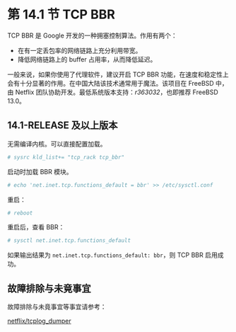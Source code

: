# 第 14.1 节 TCP BBR

TCP BBR 是 Google 开发的一种拥塞控制算法。作用有两个：

- 在有一定丢包率的网络链路上充分利用带宽。
- 降低网络链路上的 buffer 占用率，从而降低延迟。

一般来说，如果你使用了代理软件，建议开启 TCP BBR 功能，在速度和稳定性上会有十分显著的作用。在中国大陆该技术通常用于魔法。该项目在 FreeBSD 中，由 Netflix 团队协助开发。最低系统版本支持：*r363032*，也即推荐 FreeBSD 13.0。

## 14.1-RELEASE 及以上版本

无需编译内核。可以直接配置加载。

```sh
# sysrc kld_list+= "tcp_rack tcp_bbr"
```

启动时加载 BBR 模块。

```sh
# echo 'net.inet.tcp.functions_default = bbr' >> /etc/sysctl.conf
```

重启：

```sh
# reboot 
```

重启后，查看 BBR：

```sh
# sysctl net.inet.tcp.functions_default
```

如果输出结果为 `net.inet.tcp.functions_default: bbr`，则 TCP BBR 启用成功。


## 故障排除与未竟事宜

故障排除与未竟事宜等事宜请参考：

[netflix/tcplog_dumper](https://github.com/netflix/tcplog_dumper)
